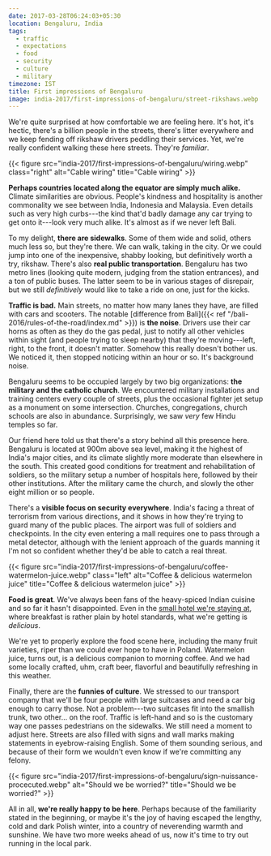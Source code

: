 ```yaml
---
date: 2017-03-28T06:24:03+05:30
location: Bengaluru, India
tags:
  - traffic
  - expectations
  - food
  - security
  - culture
  - military
timezone: IST
title: First impressions of Bengaluru
image: india-2017/first-impressions-of-bengaluru/street-rikshaws.webp
---
```


We're quite surprised at how comfortable we are feeling here. It's hot, it's hectic, there's a billion people in the streets, there's litter everywhere and we keep fending off rikshaw drivers peddling their services. Yet, we're really confident walking these here streets. They're _familiar_.

<!--more-->

{{< figure src="india-2017/first-impressions-of-bengaluru/wiring.webp" class="right" alt="Cable wiring" title="Cable wiring" >}}

__Perhaps countries located along the equator are simply much alike.__ Climate similarities are obvious. People's kindness and hospitality is another commonality we see between India, Indonesia and Malaysia. Even details such as very high curbs---the kind that'd badly damage any car trying to get onto it---look very much alike. It's almost as if we never left Bali.

To my delight, __there are sidewalks__. Some of them wide and solid, others much less so, but they're there. We can walk, taking in the city. Or we could jump into one of the inexpensive, shabby looking, but definitively worth a try, rikshaw. There's also __real public transportation__. Bengaluru has two metro lines (looking quite modern, judging from the station entrances), and a ton of public buses. The latter seem to be in various stages of disrepair, but we still _definitively_ would like to take a ride on one, just for the kicks.

__Traffic is bad.__ Main streets, no matter how many lanes they have, are filled with cars and scooters. The notable [difference from Bali]({{< ref "/bali-2016/rules-of-the-road/index.md" >}}) is __the noise__. Drivers use their car horns as often as they do the gas pedal, just to notify all other vehicles within sight (and people trying to sleep nearby) that they're moving---left, right, to the front, it doesn't matter. Somehow this really doesn't bother us. We noticed it, then stopped noticing within an hour or so. It's background noise.

Bengaluru seems to be occupied largely by two big organizations: __the military and the catholic church__. We encountered military installations and training centers every couple of streets, plus the occasional fighter jet setup as a monument on some intersection. Churches, congregations, church schools are also in abundance. Surprisingly, we saw _very_  few Hindu temples so far.

Our friend here told us that there's a story behind all this presence here. Bengaluru is located at 900m above sea level, making it the highest of India's major cities, and its climate slightly more moderate than elsewhere in the south. This created good conditions for treatment and rehabilitation of soldiers, so the military setup a number of hospitals here, followed by their other institutions. After the military came the church, and slowly the other eight million or so people.

There's a __visible focus on security everywhere__. India's facing a threat of terrorism from various directions, and it shows in how they're trying to guard many of the public places. The airport was full of soldiers and checkpoints. In the city even entering a mall requires one to pass through a metal detector, although with the lenient approach of the guards manning it I'm not so confident whether they'd be able to catch a real threat.

{{< figure src="india-2017/first-impressions-of-bengaluru/coffee-watermelon-juice.webp" class="left" alt="Coffee & delicious watermelon juice" title="Coffee & delicious watermelon juice" >}}

__Food is great__. We've always been fans of the heavy-spiced Indian cuisine and so far it hasn't disappointed. Even in the [small hotel we're staying at][toms-hotel], where breakfast is rather plain by hotel standards, what we're getting is _delicious_.

We're yet to properly explore the food scene here, including the many fruit varieties, riper than we could ever hope to have in Poland. Watermelon juice, turns out, is a delicious companion to morning coffee. And we had some locally crafted, uhm, craft beer, flavorful and beautifully refreshing in this weather.

Finally, there are the __funnies of culture__. We stressed to our transport company that we'll be four people with large suitcases and need a car big enough to carry those. Not a problem---two suitcases fit into the smallish trunk, two other... on the roof. Traffic is left-hand and so is the customary way one passes pedestrians on the sidewalks. We still need a moment to adjust here. Streets are also filled with signs and wall marks making statements in eyebrow-raising English. Some of them sounding serious, and because of their form we wouldn't even know if we're committing any felony.

{{< figure src="india-2017/first-impressions-of-bengaluru/sign-nuissance-procecuted.webp" alt="Should we be worried?" title="Should we be worried?" >}}

All in all, __we're really happy to be here__. Perhaps because of the familiarity stated in the beginning, or maybe it's the joy of having escaped the lengthy, cold and dark Polish winter, into a country of neverending warmth and sunshine. We have two more weeks ahead of us, now it's time to try out running in the local park.

[toms-hotel]: http://tomshotelbangalore.com/
